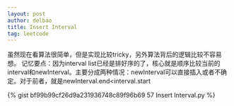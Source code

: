 ```yaml
---
layout: post
author: delbao
title: Insert Interval
tag: leetcode
---
```


虽然现在看算法很简单，但是实现比较tricky，另外算法背后的逻辑比较不容易想。
记忆要点：因为interval list已经是排好序的了，核心就是顺序比较当前的interval和newInterval。主要分成两种情况：newInterval可以直接插入或者不确定。对于前者，就是newInterval.end<interval.start
 
 
 {% gist bf99b99cf26d9a231936748c89f96b69 57 Insert Interval.py %}
